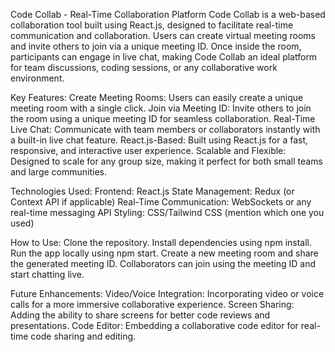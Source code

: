 Code Collab - Real-Time Collaboration Platform
Code Collab is a web-based collaboration tool built using React.js, designed to facilitate real-time communication and collaboration. Users can create virtual meeting rooms and invite others to join via a unique meeting ID. Once inside the room, participants can engage in live chat, making Code Collab an ideal platform for team discussions, coding sessions, or any collaborative work environment.

Key Features:
Create Meeting Rooms: Users can easily create a unique meeting room with a single click.
Join via Meeting ID: Invite others to join the room using a unique meeting ID for seamless collaboration.
Real-Time Live Chat: Communicate with team members or collaborators instantly with a built-in live chat feature.
React.js-Based: Built using React.js for a fast, responsive, and interactive user experience.
Scalable and Flexible: Designed to scale for any group size, making it perfect for both small teams and large communities.

Technologies Used:
Frontend: React.js
State Management: Redux (or Context API if applicable)
Real-Time Communication: WebSockets or any real-time messaging API
Styling: CSS/Tailwind CSS (mention which one you used)

How to Use:
Clone the repository.
Install dependencies using npm install.
Run the app locally using npm start.
Create a new meeting room and share the generated meeting ID.
Collaborators can join using the meeting ID and start chatting live.

Future Enhancements:
Video/Voice Integration: Incorporating video or voice calls for a more immersive collaborative experience.
Screen Sharing: Adding the ability to share screens for better code reviews and presentations.
Code Editor: Embedding a collaborative code editor for real-time code sharing and editing.